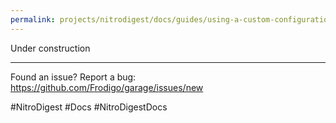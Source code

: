 ```yaml
---
permalink: projects/nitrodigest/docs/guides/using-a-custom-configuration
---
```

Under construction

---
Found an issue? Report a bug: <https://github.com/Frodigo/garage/issues/new>

#NitroDigest #Docs #NitroDigestDocs
